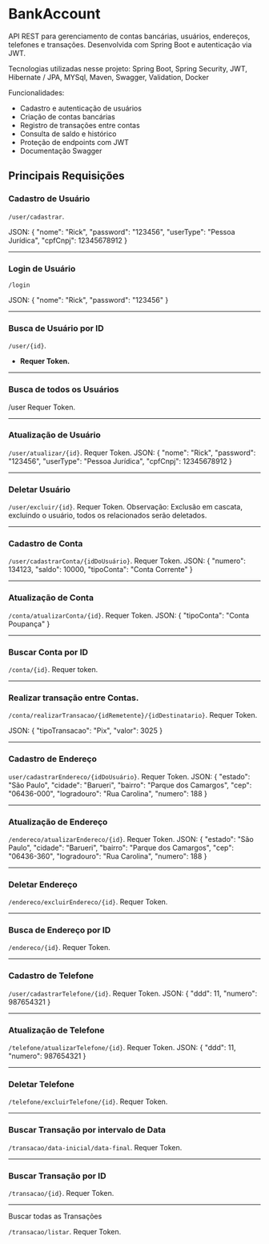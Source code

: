 # BankAccount

API REST para gerenciamento de contas bancárias, usuários, endereços, telefones e transações. Desenvolvida com Spring Boot e autenticação via JWT.

Tecnologias utilizadas nesse projeto:
Spring Boot, Spring Security, JWT, Hibernate / JPA, MYSql, Maven, Swagger, Validation, Docker

Funcionalidades:
- Cadastro e autenticação de usuários
- Criação de contas bancárias
- Registro de transações entre contas
- Consulta de saldo e histórico
- Proteção de endpoints com JWT
- Documentação Swagger

## Principais Requisições

### Cadastro de Usuário 

`/user/cadastrar`.

JSON:
{
	"nome": "Rick",
	"password": "123456",
	"userType": "Pessoa Jurídica",
	"cpfCnpj": 12345678912
}
______________________________________
### Login de Usuário

`/login`

JSON:
{
  "nome": "Rick",
  "password": "123456"
}
______________________________________
### Busca de Usuário por ID

`/user/{id}`.

* **Requer Token.**
______________________________________
### Busca de todos os Usuários

/user
Requer Token.
______________________________________
### Atualização de Usuário

`/user/atualizar/{id}`.
Requer Token.
JSON:
{
	"nome": "Rick",
	"password": "123456",
	"userType": "Pessoa Jurídica",
	"cpfCnpj": 12345678912
}
______________________________________
### Deletar Usuário

`/user/excluir/{id}`.
Requer Token.
Observação: Exclusão em cascata, excluindo o usuário, todos os relacionados serão deletados.
______________________________________
### Cadastro de Conta

`/user/cadastrarConta/{idDoUsuário}`.
Requer Token.
JSON:
{
	"numero": 134123,
	"saldo": 10000,
	"tipoConta": "Conta Corrente"
}
______________________________________
### Atualização de Conta

`/conta/atualizarConta/{id}`.
Requer Token.
JSON:
{
	"tipoConta": "Conta Poupança"
}
______________________________________
### Buscar Conta por ID

`/conta/{id}`.
Requer token.
______________________________________
### Realizar transação entre Contas.

`/conta/realizarTransacao/{idRemetente}/{idDestinatario}`.
Requer Token.

JSON:
{
	"tipoTransacao": "Pix",
	"valor": 3025
}
______________________________________
### Cadastro de Endereço

`user/cadastrarEndereco/{idDoUsuário}`.
Requer Token.
JSON:
{
	"estado": "São Paulo",
	"cidade": "Barueri",
	"bairro": "Parque dos Camargos",
	"cep": "06436-000",
	"logradouro": "Rua Carolina",
	"numero": 188
}
______________________________________
### Atualização de Endereço

`/endereco/atualizarEndereco/{id}`.
Requer Token.
JSON:
{
	"estado": "São Paulo",
	"cidade": "Barueri",
	"bairro": "Parque dos Camargos",
	"cep": "06436-360",
	"logradouro": "Rua Carolina",
	"numero": 188
}
______________________________________
### Deletar Endereço

`/endereco/excluirEndereco/{id}`.
Requer Token.
______________________________________
### Busca de Endereço por ID

`/endereco/{id}`.
Requer Token.
______________________________________
### Cadastro de Telefone

`/user/cadastrarTelefone/{id}`.
Requer Token.
JSON:
{
  "ddd": 11,
  "numero": 987654321
}
______________________________________
### Atualização de Telefone

`/telefone/atualizarTelefone/{id}`.
Requer Token.
JSON:
{
  "ddd": 11,
  "numero": 987654321
}
______________________________________
### Deletar Telefone

`/telefone/excluirTelefone/{id}`.
Requer Token.
______________________________________
### Buscar Transação por intervalo de Data

`/transacao/data-inicial/data-final`.
Requer Token.
______________________________________
### Buscar Transação por ID

`/transacao/{id}`.
Requer Token.
______________________________________
Buscar todas as Transações

`/transacao/listar`.
Requer Token.
